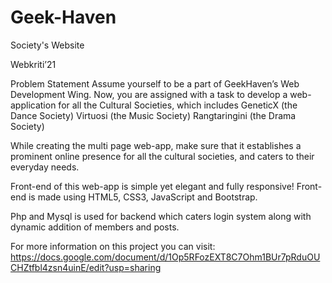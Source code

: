# Geek-Haven
Society's Website 

Webkriti’21

Problem Statement
Assume yourself to be a part of GeekHaven’s Web Development Wing. 
Now, you are assigned with a task to develop a web-application for all the Cultural Societies, which includes 
GeneticX (the Dance Society)
Virtuosi (the Music Society)
Rangtaringini (the Drama Society)

While creating the multi page web-app, make sure that it establishes a prominent online presence for all the cultural societies, and caters to their everyday needs.

Front-end of this web-app is simple yet elegant and fully responsive! Front-end is made using HTML5, CSS3, JavaScript and Bootstrap.

Php and Mysql is used for backend which caters login system along with dynamic addition of members and posts.

For more information on this project you can visit: https://docs.google.com/document/d/1Op5RFozEXT8C7Ohm1BUr7pRduOUCHZtfbl4zsn4uinE/edit?usp=sharing

